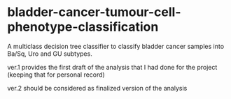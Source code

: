 # bladder-cancer-tumour-cell-phenotype-classification
A multiclass decision tree classifier to classify bladder cancer samples into Ba/Sq, Uro and GU subtypes.

ver.1 provides the first draft of the analysis that I had done for the project (keeping that for personal record)

ver.2 should be considered as finalized version of the analysis

